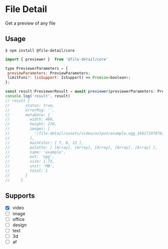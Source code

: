 # File Detail

Get a preview of any file

## Usage

`$ npm install @file-detail/core`

```javascript
import { previewer }  from '@file-detail/core' 

type PreviewerParameters = {
 previewParameters: PreviewParameters;
 limitFunc?: (isSupport: IsSupport) => Promise<boolean>;
};

const result:PreviewerResult = await previewer(previewerParameters: PreviewerParameters)
console.log('result', result)
// result {
//       status: true,
//       errorMsg: '',
//       metaData: {
//         width: 480,
//         height: 270,
//         images: [
//           '/file-detail/assets/video/output/example.ogg_1662719787838.jpg'
//         ],
//         mainColor: [ 7, 8, 13 ],
//         palette: [ [Array], [Array], [Array], [Array], [Array] ],
//         name: 'example',
//         ext: 'ogg',
//         size: 1.73,
//         unit: 'MB',
//         total: 1
//       }
//     }
```

## Supports

* [X] video
* [ ] image
* [ ] office
* [ ] design
* [ ] text
* [ ] 3d
* [ ] af
